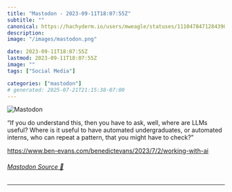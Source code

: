 ```yaml
---
title: "Mastodon - 2023-09-11T18:07:55Z"
subtitle: ""
canonical: https://hachyderm.io/users/mweagle/statuses/111047847128439029
description:
image: "/images/mastodon.png"

date: 2023-09-11T18:07:55Z
lastmod: 2023-09-11T18:07:55Z
image: ""
tags: ["Social Media"]

categories: ["mastodon"]
# generated: 2025-07-21T21:15:38-07:00
---
```

![Mastodon](/images/mastodon.png)

<p>“If you do understand this, then you have to ask, well, where are LLMs useful? Where is it useful to have automated undergraduates, or automated interns, who can repeat a pattern, that you might have to check?”</p><p><a href="https://www.ben-evans.com/benedictevans/2023/7/2/working-with-ai" target="_blank" rel="nofollow noopener noreferrer" translate="no"><span class="invisible">https://www.</span><span class="ellipsis">ben-evans.com/benedictevans/20</span><span class="invisible">23/7/2/working-with-ai</span></a></p>


###### [Mastodon Source 🐘](https://hachyderm.io/@mweagle/111047847128439029)

___
